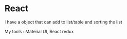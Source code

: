 # React 

I have a object that can add to list/table and sorting the list

My tools : Material UI, React redux